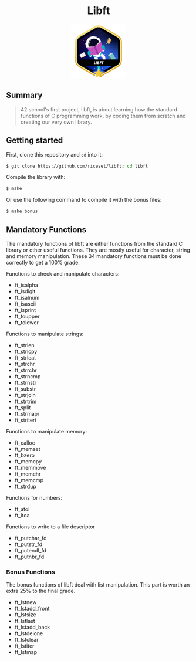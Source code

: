 <h1 align="center">
	Libft
</h1>

<p align="center">
    <img src="https://github.com/riceset/riceset/blob/main/42_badges/libftm.png" />
</p>

## Summary
> 42 school's first project, libft, is about learning how
> the standard functions of C programming work, by coding
> them from scratch and creating our very own library.

## Getting started
First, clone this repository and `cd` into it:

```zsh
$ git clone https://github.com/riceset/libft; cd libft
```

Compile the library with:

```zsh
$ make
```

Or use the following command to compile it with the bonus files:

```zsh
$ make bonus
```

## Mandatory Functions
The mandatory functions of libft are either functions from the standard C library or other useful functions.
They are mostly useful for character, string and memory manipulation. These 34 mandatory functions must be done correctly to get a 100% grade.

Functions to check and manipulate characters:

- ft_isalpha
- ft_isdigit
- ft_isalnum
- ft_isascii
- ft_isprint
- ft_toupper
- ft_tolower

Functions to manipulate strings:

- ft_strlen
- ft_strlcpy
- ft_strlcat
- ft_strchr
- ft_strrchr
- ft_strncmp
- ft_strnstr
- ft_substr
- ft_strjoin
- ft_strtrim
- ft_split
- ft_strmapi
- ft_striteri

Functions to manipulate memory:

- ft_calloc
- ft_memset
- ft_bzero
- ft_memcpy
- ft_memmove
- ft_memchr
- ft_memcmp
- ft_strdup

Functions for numbers:

- ft_atoi
- ft_itoa

Functions to write to a file descriptor

- ft_putchar_fd
- ft_putstr_fd
- ft_putendl_fd
- ft_putnbr_fd

### Bonus Functions
The bonus functions of libft deal with list manipulation. This part is worth an extra 25% to the final grade.

- ft_lstnew
- ft_lstadd_front
- ft_lstsize
- ft_lstlast
- ft_lstadd_back
- ft_lstdelone
- ft_lstclear
- ft_lstiter
- ft_lstmap
